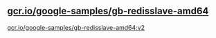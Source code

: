 
[gcr.io/google-samples/gb-redisslave-amd64](https://hub.docker.com/r/anjia0532/google-samples.gb-redisslave-amd64/tags/)
-----


[gcr.io/google-samples/gb-redisslave-amd64:v2](https://hub.docker.com/r/anjia0532/google-samples.gb-redisslave-amd64/tags/)


